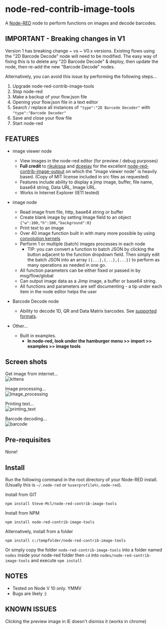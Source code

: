 node-red-contrib-image-tools
============================

A <a href="http://nodered.org" target="_new">Node-RED</a> node to perform functions on images and decode barcodes.

IMPORTANT - Breaking changes in V1
---------
Version 1 has breaking change ~ vs ~ V0.x versions.
Existing flows using the "2D Barcode Decode" node will need to be modified. The easy way of fixing this is to delete any "2D Barcode Decode" & deploy, then update the node, then re-add the new "Barcode Decode" nodes.

Alternatively, you can avoid this issue by performing the following steps...

1. Upgrade node-red-contrib-image-tools
1. Stop node-red
1. Make a backup of your flow.json file
1. Opening your flow.json file in a text editor 
1. Search / replace all instances of `"type":"2D Barcode Decoder"` with `"type":"Barcode Decoder"`
1. Save and close your flow file
1. Start node-red



FEATURES
--------
* image viewer node
  * View images in the node-red editor (for preview / debug purposes)
  * **Full credit** to [rikukissa](https://github.com/rikukissa) and [dceejay](https://github.com/dceejay) for the excellent [node-red-contrib-image-output](https://github.com/rikukissa/node-red-contrib-image-output) on which the "image viewer node" is heavily based. (Copy of MIT license included in src files as requested)
  * Features include ability to display a jimp image, buffer, file name, base64 string, Data URL, Image URL.
  * Works in Internet Explorer (IE11 tested)


* image node
  * Read image from file, http, base64 string or buffer
  * Create blank image by setting Image field to an object `{"w":100,"h":100,"background":0}`
  * Print text to an image
  * Over 40 image function built in with many more possible by using [convolution kernels](https://en.wikipedia.org/wiki/Kernel_(image_processing))
  * Perform 1 or multiple (batch) images processes in each node
    * TIP: you can convert a function to batch JSON by clicking the button adjacent to the function dropdown field. Then simply edit the batch JSON into an array `[{...},{...},{...}]` to perform as many operations as needed in one go.
  * All function parameters can be either fixed or passed in by msg/flow/global
  * Can output image data as a Jimp image, a buffer or base64 string.
  * All functions and parameters are self documenting - a tip under each item in the node editor helps the user


* Barcode Decode node
  * Ability to decode 1D, QR and Data Matrix barcodes. See [supported formats](https://www.npmjs.com/package/@zxing/library#supported-formats).


* Other...
  * Built in examples.  
    * **In node-red, look under the hamburger menu >> import >> examples >> image tools**

Screen shots
------------

Get image from internet...<br>
![kittens](https://user-images.githubusercontent.com/44235289/79025855-dea9ff00-7b7e-11ea-98de-2297d879962d.png)

Image processing...<br>
![Image_processing](https://user-images.githubusercontent.com/44235289/59148882-30857400-8a06-11e9-9b7a-227e761bd617.png)

Printing text...<br>
![printing_text](https://user-images.githubusercontent.com/44235289/59148604-fcf51a80-8a02-11e9-9a6b-f1578d6ee391.gif)

Barcode decoding...<br>
![barcode](https://user-images.githubusercontent.com/44235289/79025486-d43b3580-7b7d-11ea-8f42-b7ad6471d00c.gif)


Pre-requisites
--------------

None!


Install
-------

Run the following command in the root directory of your Node-RED install.
(Usually this is `~/.node-red` or `%userprofile%\.node-red`).

Install from GIT

    npm install Steve-Mcl/node-red-contrib-image-tools

Install from NPM 

    npm install node-red-contrib-image-tools 

Alternatively, install from a folder

    npm install c:/tempfolder/node-red-contrib-image-tools

Or simply copy the folder `node-red-contrib-image-tools` into a folder named `nodes` inside your node-red folder then `cd` into `nodes/node-red-contrib-image-tools` and execute `npm install`

NOTES
-----
* Tested on Node V 10 only. YMMV
* Bugs are likely :)

KNOWN ISSUES
------------
Clicking the preview image in IE doesn't dismiss it (works in chrome)

